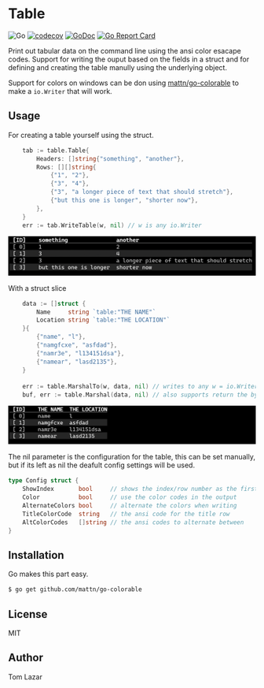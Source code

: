 # Table

![Go](https://github.com/tomlazar/table/workflows/Go/badge.svg)
[![codecov](https://codecov.io/gh/tomlazar/table/branch/main/graph/badge.svg?token=F96DTCC4MC)](undefined)
[![GoDoc](https://godoc.org/github.com/tomlazar/table?status.svg)](http://godoc.org/github.com/tomlazar/table)
[![Go Report Card](https://goreportcard.com/badge/github.com/tomlazar/table)](https://goreportcard.com/report/github.com/tomlazar/table)

Print out tabular data on the command line using the ansi color esacape codes. Support for writing the ouput based on the fields in a struct and for defining and creating the table manully using the underlying object.

Support for colors on windows can be don using [mattn/go-colorable](https://github.com/mattn/go-colorable) to make a `io.Writer` that will work.

## Usage

For creating a table yourself using the struct.
```go
	tab := table.Table{
		Headers: []string{"something", "another"},
		Rows: [][]string{
			{"1", "2"},
			{"3", "4"},
			{"3", "a longer piece of text that should stretch"},
			{"but this one is longer", "shorter now"},
		},
	}
	err := tab.WriteTable(w, nil) // w is any io.Writer
```
![simple example](_examples/simple.png)

With a struct slice 
```go
	data := []struct {
		Name     string `table:"THE NAME"`
		Location string `table:"THE LOCATION"`
	}{
		{"name", "l"},
		{"namgfcxe", "asfdad"},
		{"namr3e", "l134151dsa"},
		{"namear", "lasd2135"},
	}

    err := table.MarshalTo(w, data, nil) // writes to any w = io.Writer
    buf, err := table.Marshal(data, nil) // also supports return the bytes
```
![reflection](_examples/reflection.png)


The nil parameter is the configuration for the table, this can be set manually, but if its left as nil the deafult config settings will be used.
```go
type Config struct {
	ShowIndex       bool     // shows the index/row number as the first column
	Color           bool     // use the color codes in the output
	AlternateColors bool     // alternate the colors when writing
	TitleColorCode  string   // the ansi code for the title row
	AltColorCodes   []string // the ansi codes to alternate between
}
```


## Installation 

Go makes this part easy.

```bash
$ go get github.com/mattn/go-colorable
```

## License

MIT

## Author 

Tom Lazar